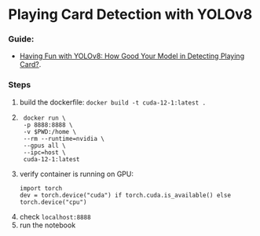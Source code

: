 # Playing Card Detection with YOLOv8

### Guide:
* [Having Fun with YOLOv8: How Good Your Model in Detecting Playing Card?](https://medium.com/@sdwiulfah/having-fun-with-yolov8-how-good-your-model-in-detecting-playing-card-a468a02e4775).


### Steps

1. build the dockerfile: `docker build -t cuda-12-1:latest .`
2. ``` 
    docker run \
    -p 8888:8888 \
    -v $PWD:/home \
    --rm --runtime=nvidia \
    --gpus all \
    --ipc=host \
    cuda-12-1:latest
    ```
1. verify container is running on GPU:
    ``` 
    import torch
    dev = torch.device("cuda") if torch.cuda.is_available() else torch.device("cpu")
     ```
1. check `localhost:8888`
2. run the notebook
